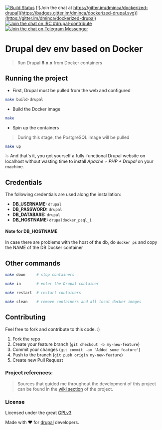 [![Build Status](https://travis-ci.org/dminca/drupal-docker.svg?branch=master)](https://travis-ci.org/dminca/drupal-docker) [![Join the chat at https://gitter.im/dminca/dockerized-drupal](https://badges.gitter.im/dminca/dockerized-drupal.svg)](https://gitter.im/dminca/dockerized-drupal) [![Join the chat on IRC #drupal-contribute](https://img.shields.io/badge/chat-on%20IRC-ef4339.svg)](https://www.drupal.org/irc) [![Join the chat on Telegram Messenger](https://img.shields.io/badge/chat-on%20Telegram-1C93D2.svg)](https://telegram.me/dminca)
# Drupal dev env based on Docker
> Run Drupal **8.x.x** from Docker containers

## Running the project

* First, Drupal must be pulled from the web and configured
```bash
make build-drupal
```
* Build the Docker image
```bash
make
```

* Spin up the containers
> During this stage, the PostgreSQL image will be pulled
```bash
make up
```
:boom: And that's it, you got yourself a fully-functional Drupal website on
localhost without wasting time to install _Apache + PHP + Drupal_ on your machine.

## Credentials
The following credentials are used along the installation:
* **DB_USERNAME:** `drupal`
* **DB_PASSWORD:** `drupal`
* **DB_DATABASE:** `drupal`
* **DB_HOSTNAME:** `drupaldocker_psql_1`

#### Note for DB_HOSTNAME
In case there are problems with the host of the db, do `docker ps` and copy the NAME of
the DB Docker container

## Other commands
```bash
make down     # stop containers

make in       # enter the Drupal container

make restart  # restart containers

make clean    # remove containers and all local docker images
```

## Contributing
Feel free to fork and contribute to this code. :)

1. Fork the repo
2. Create your feature branch (`git checkout -b my-new-feature`)
3. Commit your changes (`git commit -am 'Added some feature'`)
4. Push to the branch (`git push origin my-new-feature`)
5. Create new Pull Request

### Project references:
> Sources that guided me throughout the development of this project can be found in the [wiki section][1] of the project.

### License
Licensed under the great [GPLv3](http://choosealicense.com/licenses/gpl-3.0/)

Made with :heart: for [drupal][2] developers.


[1]: https://github.com/dminca/dockerized-drupal/wiki/References
[2]: https://www.drupal.org/
[3]: https://drupalconsole.com/
